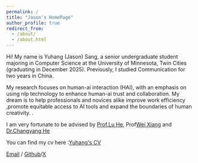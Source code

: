 ```yaml
---
permalink: /
title: "Jason's HomePage"
author_profile: true
redirect_from: 
  - /about/
  - /about.html
---
```


Hi!
My name is Yuhang (Jason) Sang, a senior undergraduate student majoring in Computer Science at the University of Minnesota, Twin Cities (graduating in December 2025).
Previously, I studied Communication for two years in China. 

My research focuses on human-ai interaction (HAI), with an emphasis on using nlp technology to enhance human-ai trust and collaboration. My dream is to help professionals and novices alike improve work efficiency ,promote equitable access to AI tools and expand the boundaries of human creativity. .

I am very fortunate to be advised by [Prof.Lu He](https://luheholly.com/), Prof[Wei Xiang](https://person.zju.edu.cn/en/0617496) and [Dr.Changyang He](https://hechangyang.com/)

You can find my cv here :[Yuhang's CV](../assets/cv.pdf)

[Email](mailto:sang0072@umn.edu) / [Github](http://github.com/js-sang)/[X](https://x.com/mac28si)
